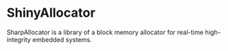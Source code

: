 # ShinyAllocator
SharpAllocator is  a library of a block memory allocator for real-time high-integrity embedded systems. 

